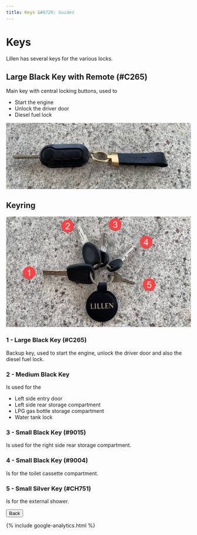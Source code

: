 ```yaml
---
title: Keys &#8729; Guides 
---
```


<link href="../styles/custom.css" rel="stylesheet" />

# Keys
Lillen has several keys for the various locks.

## Large Black Key with Remote (#C265)
Main key with central locking buttons, used to
- Start the engine
- Unlock the driver door
- Diesel fuel lock

![main-key](images/main-key.jpg)

## Keyring
![keyring](images/keyring.jpg)

### 1 - Large Black Key (#C265)
Backup key, used to start the engine, unlock the driver door and also the diesel fuel lock.

### 2 - Medium Black Key 
Is used for the 
- Left side entry door
- Left side rear storage compartment
- LPG gas bottle storage compartment
- Water tank lock

### 3 - Small Black Key (#9015)
Is used for the right side rear storage compartment.

### 4 - Small Black Key (#9004)
Is for the toilet cassette compartment.

### 5 - Small Silver Key (#CH751)
Is for the external shower.

<a href="/guides/#guides"><button class="nav-button"><i class="arrow arrow-left"></i> Back</button></a>

{% include google-analytics.html %}